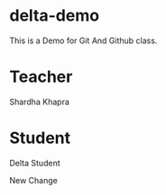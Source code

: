 # delta-demo
This is a Demo for Git And Github class.


# Teacher
Shardha Khapra

# Student
Delta Student

New Change
